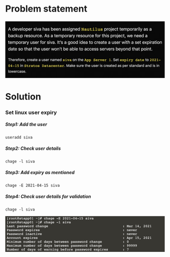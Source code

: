 # Problem statement
### 

![linux-user-expiry](./images/Linux%20user%20expiry.png)


# Solution

### Set linux user expiry

##### Step1: Add the user
```
useradd siva
```
##### Step2: Check user details
```
chage -l siva
```

##### Step3: Add expiry as mentioned
```
chage -E 2021-04-15 siva
```
##### Step4: Check user details for validation
```
chage -l siva
```

![linux-user-validation](./images/user%20expiry%20validation.png)